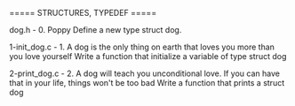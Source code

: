 ===== STRUCTURES, TYPEDEF =====

dog.h - 0. Poppy
Define a new type struct dog.

1-init_dog.c - 1. A dog is the only thing on earth that loves you more than you love yourself
Write a function that initialize a variable of type struct dog

2-print_dog.c - 2. A dog will teach you unconditional love. If you can have that in your life, things won't be too bad
Write a function that prints a struct dog
